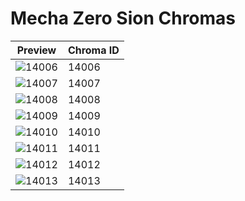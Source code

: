 # Mecha Zero Sion Chromas

| Preview | Chroma ID |
|---------|-----------|
| ![14006](https://raw.communitydragon.org/latest/plugins/rcp-be-lol-game-data/global/default/v1/champion-chroma-images/14/14006.png) | 14006 |
| ![14007](https://raw.communitydragon.org/latest/plugins/rcp-be-lol-game-data/global/default/v1/champion-chroma-images/14/14007.png) | 14007 |
| ![14008](https://raw.communitydragon.org/latest/plugins/rcp-be-lol-game-data/global/default/v1/champion-chroma-images/14/14008.png) | 14008 |
| ![14009](https://raw.communitydragon.org/latest/plugins/rcp-be-lol-game-data/global/default/v1/champion-chroma-images/14/14009.png) | 14009 |
| ![14010](https://raw.communitydragon.org/latest/plugins/rcp-be-lol-game-data/global/default/v1/champion-chroma-images/14/14010.png) | 14010 |
| ![14011](https://raw.communitydragon.org/latest/plugins/rcp-be-lol-game-data/global/default/v1/champion-chroma-images/14/14011.png) | 14011 |
| ![14012](https://raw.communitydragon.org/latest/plugins/rcp-be-lol-game-data/global/default/v1/champion-chroma-images/14/14012.png) | 14012 |
| ![14013](https://raw.communitydragon.org/latest/plugins/rcp-be-lol-game-data/global/default/v1/champion-chroma-images/14/14013.png) | 14013 |